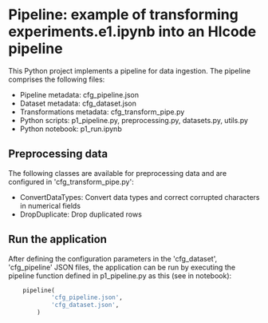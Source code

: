 # Pipeline: example of transforming experiments.e1.ipynb into an HIcode pipeline 

This Python project implements a pipeline for data ingestion. The pipeline comprises the following files:
* Pipeline metadata: cfg_pipeline.json
* Dataset metadata: cfg_dataset.json
* Transformations metadata: cfg_transform_pipe.py
* Python scripts: p1_pipeline.py, preprocessing.py, datasets.py, utils.py
* Python notebook: p1_run.ipynb

## Preprocessing data
The following classes are available for preprocessing data and are configured in 'cfg_transform_pipe.py':
* ConvertDataTypes: Convert data types and correct corrupted characters in numerical fields
* DropDuplicate: Drop duplicated rows

## Run the application

After defining the configuration parameters in the 'cfg_dataset', 'cfg_pipeline' JSON files, the application can be run by executing the pipeline function defined in p1_pipeline.py as this (see in notebook):
````python
    pipeline(
            'cfg_pipeline.json',
            'cfg_dataset.json',
        )
